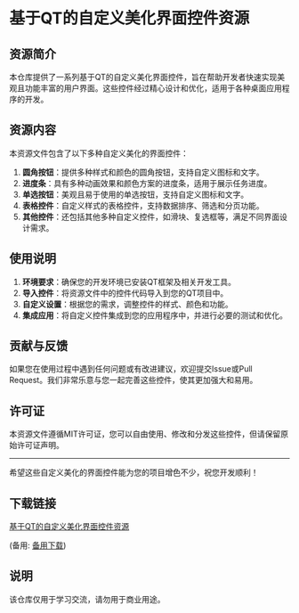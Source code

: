 # 基于QT的自定义美化界面控件资源

## 资源简介

本仓库提供了一系列基于QT的自定义美化界面控件，旨在帮助开发者快速实现美观且功能丰富的用户界面。这些控件经过精心设计和优化，适用于各种桌面应用程序的开发。

## 资源内容

本资源文件包含了以下多种自定义美化的界面控件：

1. **圆角按钮**：提供多种样式和颜色的圆角按钮，支持自定义图标和文字。
2. **进度条**：具有多种动画效果和颜色方案的进度条，适用于展示任务进度。
3. **单选按钮**：美观且易于使用的单选按钮，支持自定义图标和文字。
4. **表格控件**：自定义样式的表格控件，支持数据排序、筛选和分页功能。
5. **其他控件**：还包括其他多种自定义控件，如滑块、复选框等，满足不同界面设计需求。

## 使用说明

1. **环境要求**：确保您的开发环境已安装QT框架及相关开发工具。
2. **导入控件**：将资源文件中的控件代码导入到您的QT项目中。
3. **自定义设置**：根据您的需求，调整控件的样式、颜色和功能。
4. **集成应用**：将自定义控件集成到您的应用程序中，并进行必要的测试和优化。

## 贡献与反馈

如果您在使用过程中遇到任何问题或有改进建议，欢迎提交Issue或Pull Request。我们非常乐意与您一起完善这些控件，使其更加强大和易用。

## 许可证

本资源文件遵循MIT许可证，您可以自由使用、修改和分发这些控件，但请保留原始许可证声明。

---

希望这些自定义美化的界面控件能为您的项目增色不少，祝您开发顺利！

## 下载链接
[基于QT的自定义美化界面控件资源](https://pan.quark.cn/s/e388dbf4f36e) 

(备用: [备用下载](https://pan.baidu.com/s/1hpEaTcOCOX5DQ4kho0Hh9g?pwd=1234))

## 说明

该仓库仅用于学习交流，请勿用于商业用途。
